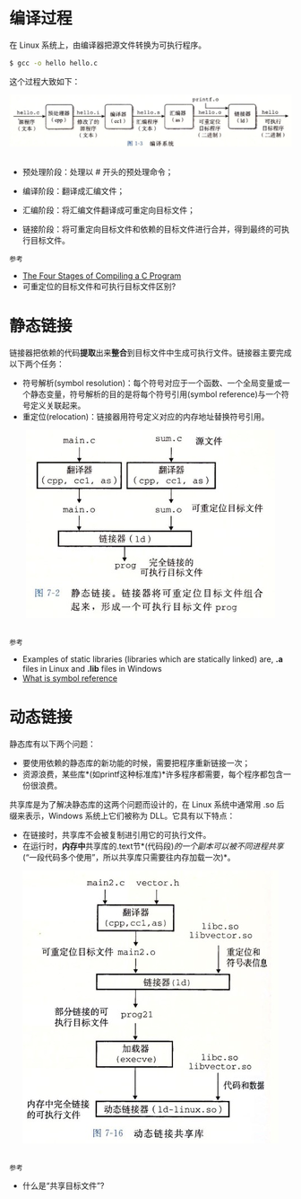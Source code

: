 
# 编译过程

在 Linux 系统上，由编译器把源文件转换为可执行程序。

```bash
$ gcc -o hello hello.c
```

这个过程大致如下：

<div align="center"> <img src="pics/b396d726-b75f-4a32-89a2-03a7b6e19f6f.jpg" width="800"/> </div><br>

- 预处理阶段：处理以 # 开头的预处理命令；

- 编译阶段：翻译成汇编文件；

- 汇编阶段：将汇编文件翻译成可重定向目标文件；

- 链接阶段：将可重定向目标文件和依赖的目标文件进行合并，得到最终的可执行目标文件。

`参考`

- [The Four Stages of Compiling a C Program](https://www.calleerlandsson.com/the-four-stages-of-compiling-a-c-program)
- 可重定位的目标文件和可执行目标文件区别?

# 静态链接

链接器把依赖的代码**提取**出来**整合**到目标文件中生成可执行文件。链接器主要完成以下两个任务：

- 符号解析(symbol resolution)：每个符号对应于一个函数、一个全局变量或一个静态变量，符号解析的目的是将每个符号引用(symbol reference)与一个符号定义关联起来。
- 重定位(relocation)：链接器用符号定义对应的内存地址替换符号引用。

<div align="center"> <img src="pics/47d98583-8bb0-45cc-812d-47eefa0a4a40.jpg"/> </div><br>

`参考`

- Examples of static libraries (libraries which are statically linked) are, **.a** files in Linux and **.lib** files in Windows
- [What is symbol reference](https://stackoverflow.com/a/46518424)

# 动态链接

静态库有以下两个问题：

- 要使用依赖的静态库的新功能的时候，需要把程序重新链接一次；
- 资源浪费，某些库*(如printf这种标准库)*许多程序都需要，每个程序都包含一份很浪费。

共享库是为了解决静态库的这两个问题而设计的，在 Linux 系统中通常用 .so 后缀来表示，Windows 系统上它们被称为 DLL。它具有以下特点：

- 在链接时，共享库不会被复制进引用它的可执行文件。
- 在运行时，**内存中**共享库的.text节*(代码段)*的一个副本可以被不同进程共享*(“一段代码多个使用”，所以共享库只需要往内存加载一次)*。

<div align="center"> <img src="pics/76dc7769-1aac-4888-9bea-064f1caa8e77.jpg"/> </div><br>

`参考`

- 什么是“共享目标文件”?